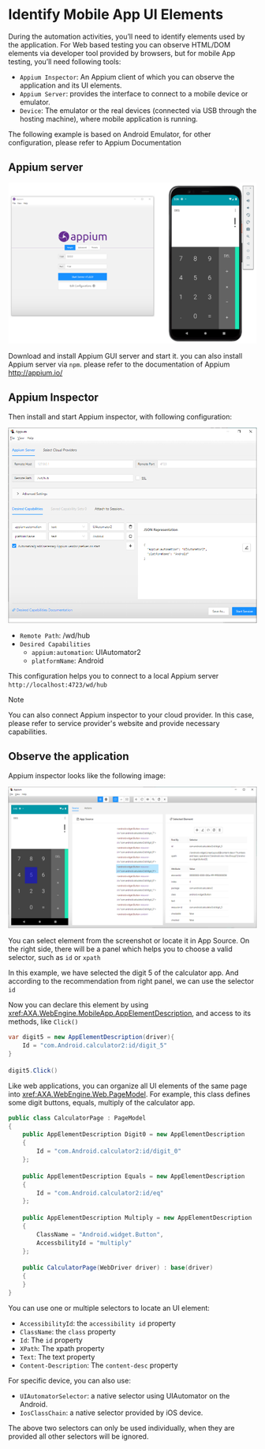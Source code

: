 # Identify Mobile App UI Elements

During the automation activities, you’ll need to identify elements used by the application.
For Web based testing you can observe HTML/DOM elements via developer tool provided by browsers, but for mobile App testing, you’ll need following tools:

* `Appium Inspector`: An Appium client of which you can observe the application and its UI elements.
* `Appium Server`: provides the interface to connect to a mobile device or emulator.
* `Device`: The emulator or the real devices (connected via USB through the hosting machine), where mobile application is running.

The following example is based on Android Emulator, for other configuration, please refer to Appium Documentation

## Appium server 
![Appium Server](../images/appium-server.png)

Download and install Appium GUI server and start it. you can also install Appium server via `npm`.
please refer to the documentation of Appium http://appium.io/

## Appium Inspector
Then install and start Appium inspector, with following configuration:

![Appium Inspector](../images/appium-inspector.png)

* `Remote Path`: /wd/hub
* `Desired Capabilities`
    - `appium:automation`: UIAutomator2
    - `platformName`: Android

This configuration helps you to connect to a local Appium server `http://localhost:4723/wd/hub`

> [!NOTE]
> You can also connect Appium inspector to your cloud provider. 
> In this case, please refer to service provider's website and provide necessary capabilities.

## Observe the application
Appium inspector looks like the following image:

![Appium Inspector Observe](../images/appium-inspector-observe.png)

You can select element from the screenshot or locate it in App Source. On the right side, there will be a panel which helps you to choose a valid selector, such as `id` or `xpath`

In this example, we have selected the digit 5 of the calculator app. And according to the recommendation from right panel, we can use the selector `id`

Now you can declare this element by using <xref:AXA.WebEngine.MobileApp.AppElementDescription>, and access to its methods, like `Click()`
```csharp
var digit5 = new AppElementDescription(driver){
    Id = "com.Android.calculator2:id/digit_5"
}

digit5.Click()
```

Like web applications, you can organize all UI elements of the same page into <xref:AXA.WebEngine.Web.PageModel>. For example, this class defines some digit buttons, equals, multiply of the calculator app.
```csharp
public class CalculatorPage : PageModel
{
    public AppElementDescription Digit0 = new AppElementDescription
    {
        Id = "com.Android.calculator2:id/digit_0"
    };

    public AppElementDescription Equals = new AppElementDescription
    {
        Id = "com.Android.calculator2:id/eq"
    };

    public AppElementDescription Multiply = new AppElementDescription
    {
        ClassName = "Android.widget.Button",
        AccessbilityId = "multiply"
    };

    public CalculatorPage(WebDriver driver) : base(driver)
    {
    }
}
```
You can use one or multiple selectors to locate an UI element:
* `AccessibilityId`: the `accessibility id` property
* `ClassName`: the `class` property
* `Id`: The `id` property
* `XPath`: The xpath property
* `Text`: The text property
* `Content-Description`: The `content-desc` property

For specific device, you can also use:
* `UIAutomatorSelector`: a native selector using UIAutomator on the Android.
* `IosClassChain`: a native selector provided by iOS device.

The above two selectors can only be used individually, when they are provided all other selectors will be ignored.



